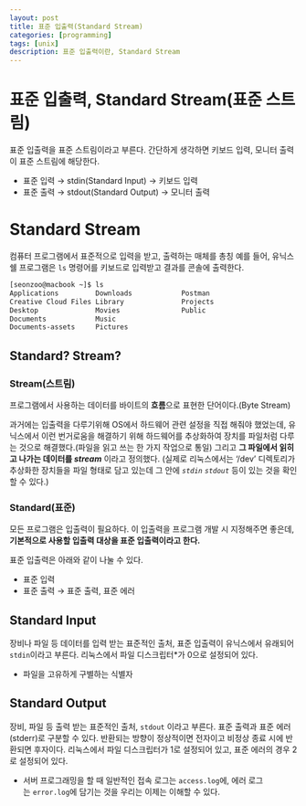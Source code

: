 ```yaml
---
layout: post
title: 표준 입출력(Standard Stream)
categories: [programming]
tags: [unix]
description: 표준 입출력이란, Standard Stream
---
```


# 표준 입출력, Standard Stream(표준 스트림)

표준 입출력을 표준 스트림이라고 부른다.
간단하게 생각하면 키보드 입력, 모니터 출력이 표준 스트림에 해당한다.

- 표준 입력 → stdin(Standard Input) → 키보드 입력
- 표준 출력 → stdout(Standard Output) → 모니터 출력

# Standard Stream

컴퓨터 프로그램에서 표준적으로 입력을 받고, 출력하는 매체를 총칭
예를 들어, 유닉스 쉘 프로그램은 `ls` 명령어를 키보드로 입력받고 결과를 콘솔에 출력한다.

```bash
[seonzoo@macbook ~]$ ls
Applications         Downloads            Postman
Creative Cloud Files Library              Projects
Desktop              Movies               Public
Documents            Music
Documents-assets     Pictures
```

## Standard? Stream?

### Stream(스트림)

프로그램에서 사용하는 데이터를 바이트의 **흐름**으로 표현한 단어이다.(Byte Stream)

과거에는 입출력을 다루기위해 OS에서 하드웨어 관련 설정을 직접 해줘야 했었는데, 유닉스에서 이런 번거로움을 해결하기 위해 하드웨어를 추상화하여 장치를 파일처럼 다루는 것으로 해결했다.(파일을 읽고 쓰는 한 가지 작업으로 통일)
그리고 **그 파일에서 읽히고 나가는 데이터를 *stream*** 이라고 정의했다. (실제로 리눅스에서는 ‘/dev’ 디렉토리가 추상화한 장치들을 파일 형태로 담고 있는데 그 안에 *`stdin`* *`stdout`* 등이 있는 것을 확인할 수 있다.)

### Standard(표준)

모든 프로그램은 입출력이 필요하다. 이 입출력을 프로그램 개발 시 지정해주면 좋은데, **기본적으로 사용할 입출력 대상을 표준 입출력이라고 한다.**

표준 입출력은 아래와 같이 나눌 수 있다.

- 표준 입력
- 표준 출력 → 표준 출력, 표준 에러

## Standard Input

장비나 파일 등 데이터를 입력 받는 표준적인 출처, 표준 입출력이 유닉스에서 유래되어 `stdin`이라고 부른다.
리눅스에서 파일 디스크립터*가 0으로 설정되어 있다.

* 파일을 고유하게 구별하는 식별자

## Standard Output

장비, 파일 등 출력 받는 표준적인 출처, `stdout` 이라고 부른다.
표준 출력과 표준 에러(stderr)로 구분할 수 있다. 반환되는 방향이 정상적이면 전자이고 비정상 종료 시에 반환되면 후자이다.
리눅스에서 파일 디스크립터가 1로 설정되어 있고, 표준 에러의 경우 2로 설정되어 있다.

* 서버 프로그래밍을 할 때 일반적인 접속 로그는 `access.log`에, 에러 로그는 `error.log`에 담기는 것을 우리는 이제는 이해할 수 있다.